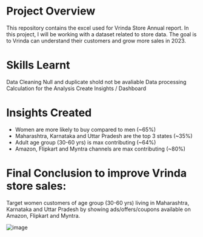 # Project Overview
This repository contains the excel used for Vrinda Store Annual report. In this project, I will be working with a dataset related to store data. The goal is to Vrinda can understand their customers and grow more sales in 2023.
 # Skills Learnt
 Data Cleaning
 Null and duplicate shold not be avaliable
 Data processing
 Calculation for the Analysis
 Create Insights / Dashboard
 # Insights Created
* Women are more likely to buy compared to men (~65%)
* Maharashtra, Karnataka and Uttar Pradesh are the top 3 states (~35%)
* Adult age group (30-60 yrs) is max contributing (~64%)
* Amazon, Flipkart and Myntra channels are max contributing (~80%)

 # Final Conclusion to improve Vrinda store sales:
Target women customers of age group (30-60 yrs) living in Maharashtra, Karnataka and Uttar Pradesh by showing ads/offers/coupons available on Amazon, Flipkart and Myntra.

![image](https://github.com/alpanakislay/Store-Annual-report/assets/170240674/cef57188-7a3d-4639-b3cf-d0c5cfc3e653)

